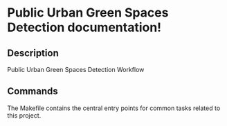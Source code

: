 # Public Urban Green Spaces Detection documentation!

## Description

Public Urban Green Spaces Detection Workflow

## Commands

The Makefile contains the central entry points for common tasks related to this project.

